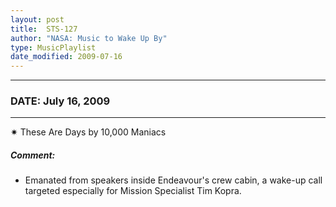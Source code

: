 ```yaml
---
layout: post
title:  STS-127
author: "NASA: Music to Wake Up By"
type: MusicPlaylist
date_modified: 2009-07-16
---
```


----
### DATE: July 16, 2009
----
✷ These Are Days by 10,000 Maniacs

##### Comment:
* Emanated from speakers inside Endeavour's crew cabin, a wake-up call targeted especially for Mission Specialist Tim Kopra.
